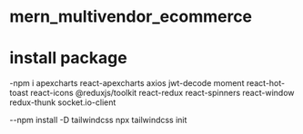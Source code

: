 # mern_multivendor_ecommerce

# install package

-npm i apexcharts react-apexcharts axios jwt-decode moment react-hot-toast react-icons @reduxjs/toolkit react-redux react-spinners react-window redux-thunk socket.io-client

--npm install -D tailwindcss
npx tailwindcss init


